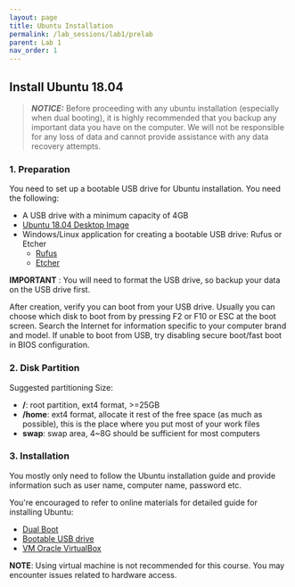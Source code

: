 ```yaml
---
layout: page
title: Ubuntu Installation
permalink: /lab_sessions/lab1/prelab
parent: Lab 1
nav_order: 1
---
```


## Install Ubuntu 18.04

> ***NOTICE:*** Before proceeding with any ubuntu installation (especially when dual booting), it
> is highly recommended that you backup any important data you have on the computer.
> We will not be responsible for any loss of data and cannot provide assistance with
> any data recovery attempts.

### 1. Preparation

You need to set up a bootable USB drive for Ubuntu installation. You need the following:

- A USB drive with a minimum capacity of 4GB
- [Ubuntu 18.04 Desktop Image](https://releases.ubuntu.com/18.04)
- Windows/Linux application for creating a bootable USB drive: Rufus or Etcher
    - [Rufus](https://rufus.ie/en/)
    - [Etcher](https://www.balena.io/etcher)

**IMPORTANT** : You will need to format the USB drive, so backup your data on the USB drive first.

After creation, verify you can boot from your USB drive. Usually you can choose which disk to boot from by pressing F2 or F10 or ESC at the boot screen. Search the Internet for information specific to your computer brand and model. If unable to boot from USB, try disabling secure boot/fast boot in BIOS configuration.

### 2. Disk Partition

Suggested partitioning Size:

* **/**: root partition, ext4 format, >=25GB 
* **/home**: ext4 format, allocate it rest of the free space (as much as possible), this is the place where you put most of your work files 
* **swap**: swap area, 4~8G should be sufficient for most computers

### 3. Installation

You mostly only need to follow the Ubuntu installation guide and provide information such as user name, computer name, password etc.

You're encouraged to refer to online materials for detailed guide for installing Ubuntu:
- [Dual Boot](https://itsfoss.com/install-ubuntu-1404-dual-boot-mode-windows-8-81-uefi/)
- [Bootable USB drive](https://itsfoss.com/intsall-ubuntu-on-usb/)
- [VM Oracle VirtualBox](https://brb.nci.nih.gov/seqtools/installUbuntu.html#:~:text=Select%20your%20new%20virtual%20machine,this%20page%20for%20more%20information.)

**NOTE**: Using virtual machine is not recommended for this course. You may encounter issues related to hardware access.